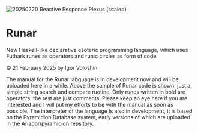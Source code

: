 ![20250220 Reactive Responce Plexus (scaled)](https://github.com/user-attachments/assets/07487114-86d0-4644-8fe7-a12486eba282)


# Runar
New Haskell-like declarative esoteric programming language, which uses Futhark runes as operators and runic circles as form of code

© 21 February 2025 by Igor Voloshin

The manual for the Runar labguage is in development now and will be uploaded here in a while. Above the sample of Runar code is shown, just a simple string search and compare ruotine. Only runes written in bold are operators, the rest are just comments.
Please keep an eye here if you are interested and I will put my efforts to be with the manual as soon as possible. The interpreter of the language is also in development, it is based on the Pyramidion Database system, early versions of which are uploaded in the Ariador/pyramidion repsitory.
